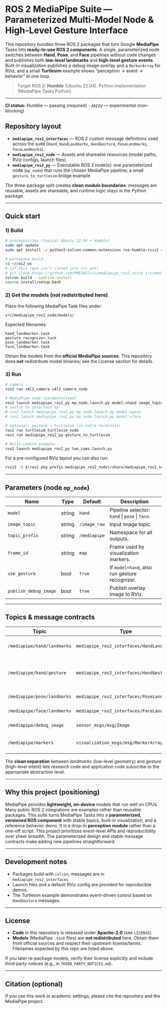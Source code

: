 # ROS 2 MediaPipe Suite — Parameterized Multi-Model Node & High-Level Gesture Interface

This repository bundles three ROS 2 packages that turn Google **MediaPipe** Tasks into **ready-to-use ROS 2 components**. A single, parameterized node switches between **Hand**, **Pose**, and **Face** pipelines without code changes and publishes both **low-level landmarks** and **high-level gesture events**. Built-in visualization publishes a debug image overlay and a `MarkerArray` for RViz, and a small **Turtlesim** example shows “perception → event → behavior” in one loop.

> Target ROS 2: **Humble** (Ubuntu 22.04). Python implementation (MediaPipe Tasks Python).

---
**CI status:** Humble — passing (required) · Jazzy — experimental (non-blocking)

## Repository layout

- **`mediapipe_ros2_interfaces`** — ROS 2 custom message definitions used across the suite (`Hand`, `HandLandmarks`, `HandGesture`, `PoseLandmarks`, `FaceLandmarks`).  
- **`mediapipe_ros2_node`** — Assets and shareable resources (model paths, RViz configs, launch files).  
- **`mediapipe_ros2_py`** — Executable ROS 2 node(s): one parameterized node (`mp_node`) that runs the chosen MediaPipe pipeline; a small `gesture_to_turtlesim` bridge example.

The three-package split creates **clean module boundaries**: messages are reusable, assets are shareable, and runtime logic stays in the Python package.

---

## Quick start

### 1) Build
```bash
# prerequisites (typical Ubuntu 22.04 + Humble)
sudo apt update
sudo apt install -y python3-colcon-common-extensions ros-humble-rviz2 ros-humble-v4l2-camera

# workspace build
cd ~/ros2_ws
# (if this repo isn’t cloned into src yet)
# git clone https://github.com/PME26Elvis/mediapipe_ros2_suite src/mediapipe_ros2_suite
colcon build --symlink-install
source install/setup.bash
```

### 2) Get the models (not redistributed here)
Place the following MediaPipe Task files under:
```
src/mediapipe_ros2_node/models/
```
Expected filenames:
```
hand_landmarker.task
gesture_recognizer.task
pose_landmarker.task
face_landmarker.task
```
Obtain the models from the **official MediaPipe sources**. This repository does **not** redistribute model binaries; see the License section for details.

### 3) Run
```bash
# camera
ros2 run v4l2_camera v4l2_camera_node

# MediaPipe node (parameterized)
ros2 launch mediapipe_ros2_py mp_node.launch.py model:=hand image_topic:=/image_raw start_rviz:=true
# switch to pose/face by:
# ros2 launch mediapipe_ros2_py mp_node.launch.py model:=pose
# ros2 launch mediapipe_ros2_py mp_node.launch.py model:=face

# optional: gesture → turtlesim (in extra terminals)
ros2 run turtlesim turtlesim_node
ros2 run mediapipe_ros2_py gesture_to_turtlesim

# Multi-camera example:
ros2 launch mediapipe_ros2_py two_cams.launch.py
```

For a pre-configured RViz layout you can also run:
```bash
rviz2 -d $(ros2 pkg prefix mediapipe_ros2_node)/share/mediapipe_ros2_node/rviz/mediapipe_default.rviz
```

---

## Parameters (node `mp_node`)

| Name | Type | Default | Description |
|---|---|---|---|
| `model` | string | `hand` | Pipeline selector: `hand` \| `pose` \| `face`. |
| `image_topic` | string | `/image_raw` | Input image topic. |
| `topic_prefix` | string | `/mediapipe` | Namespace for all outputs. |
| `frame_id` | string | `map` | Frame used by visualization markers. |
| `use_gesture` | bool | `true` | If `model=hand`, also run gesture recognizer. |
| `publish_debug_image` | bool | `true` | Publish overlay image to RViz. |

---

## Topics & message contracts

| Topic | Type | Notes |
|---|---|---|
| `/mediapipe/hand/landmarks` | `mediapipe_ros2_interfaces/HandLandmarks` | 21 hand keypoints per detected hand. |
| `/mediapipe/hand/gesture`   | `mediapipe_ros2_interfaces/HandGesture`   | High-level events (e.g., `Thumb_Up`, `Open_Palm`, `Victory`) with scores. |
| `/mediapipe/pose/landmarks` | `mediapipe_ros2_interfaces/PoseLandmarks` | Whole-body keypoints. |
| `/mediapipe/face/landmarks` | `mediapipe_ros2_interfaces/FaceLandmarks` | Face mesh/landmarks. |
| `/mediapipe/debug_image`    | `sensor_msgs/msg/Image`                    | Overlayed image (skeleton, bbox). |
| `/mediapipe/markers`        | `visualization_msgs/msg/MarkerArray`       | 3D points/lines/labels for RViz. |

The **clean separation** between *landmarks* (low-level geometry) and *gesture* (high-level intent) lets research code and application code subscribe to the appropriate abstraction level.

---

## Why this project (positioning)

MediaPipe provides **lightweight, on-device** models that run well on CPUs. Many public ROS 2 integrations are examples rather than reusable packages. This suite turns MediaPipe Tasks into a **parameterized, versioned ROS component** with stable topics, built-in visualization, and a reference behavior demo. It is a drop-in **perception module** rather than a one-off script. This project prioritizes event-level APIs and reproducibility over sheer breadth. The parameterized design and stable message contracts make adding new pipelines straightforward.

---

## Development notes

- Packages build with `colcon`; messages are in `mediapipe_ros2_interfaces`.  
- Launch files and a default RViz config are provided for reproducible demos.  
- The Turtlesim example demonstrates event-driven control based on `HandGesture` messages.

---

## License

- **Code** in this repository is released under **Apache-2.0** (see `LICENSE`).  
- **Models** (MediaPipe `.task` files) are **not redistributed** here. Obtain them from official sources and respect their upstream license/terms. Filenames expected by this repo are listed above.

If you later re-package models, verify their license explicitly and include third‑party notices (e.g., in `THIRD_PARTY_NOTICES.md`).

---

## Citation (optional)
If you use this work in academic settings, please cite the repository and the MediaPipe project.
